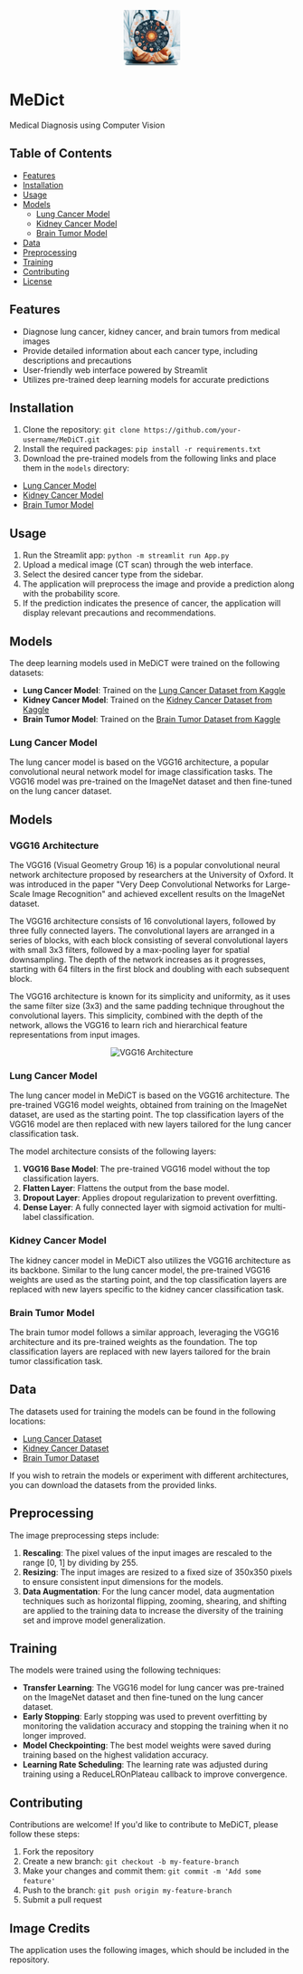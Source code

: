 <p align="center">
  <img src="FavIcon.jpeg" alt="MeDiCT Favicon" width="100">
</p>

# MeDict
Medical Diagnosis using Computer Vision
## Table of Contents

- [Features](#features)
- [Installation](#installation)
- [Usage](#usage)
- [Models](#models)
  - [Lung Cancer Model](#lung-cancer-model)
  - [Kidney Cancer Model](#kidney-cancer-model)
  - [Brain Tumor Model](#brain-tumor-model)
- [Data](#data)
- [Preprocessing](#preprocessing)
- [Training](#training)
- [Contributing](#contributing)
- [License](#license)

## Features

- Diagnose lung cancer, kidney cancer, and brain tumors from medical images
- Provide detailed information about each cancer type, including descriptions and precautions
- User-friendly web interface powered by Streamlit
- Utilizes pre-trained deep learning models for accurate predictions

## Installation

1. Clone the repository:
`git clone https://github.com/your-username/MeDiCT.git`
2. Install the required packages:
`pip install -r requirements.txt`
3. Download the pre-trained models from the following links and place them in the `models` directory:

- [Lung Cancer Model](https://example.com/lung_model.hdf5)
- [Kidney Cancer Model](https://example.com/kidney_model.hdf5)
- [Brain Tumor Model](https://example.com/brain_model.hdf5)

## Usage

1. Run the Streamlit app:
`python -m streamlit run App.py `
2. Upload a medical image (CT scan) through the web interface.
3. Select the desired cancer type from the sidebar.
4. The application will preprocess the image and provide a prediction along with the probability score.
5. If the prediction indicates the presence of cancer, the application will display relevant precautions and recommendations.

## Models

The deep learning models used in MeDiCT were trained on the following datasets:

- **Lung Cancer Model**: Trained on the [Lung Cancer Dataset from Kaggle](https://www.kaggle.com/datasets/mohamedhanyyy/chest-ctscan-images)
- **Kidney Cancer Model**: Trained on the [Kidney Cancer Dataset from Kaggle](https://www.kaggle.com/datasets/nazmul0087/ct-kidney-dataset-normal-cyst-tumor-and-stone)
- **Brain Tumor Model**: Trained on the [Brain Tumor Dataset from Kaggle](https://www.kaggle.com/datasets/sartajbhuvaji/brain-tumor-classification-mri)

### Lung Cancer Model

The lung cancer model is based on the VGG16 architecture, a popular convolutional neural network model for image classification tasks. The VGG16 model was pre-trained on the ImageNet dataset and then fine-tuned on the lung cancer dataset.

## Models

### VGG16 Architecture

The VGG16 (Visual Geometry Group 16) is a popular convolutional neural network architecture proposed by researchers at the University of Oxford. It was introduced in the paper "Very Deep Convolutional Networks for Large-Scale Image Recognition" and achieved excellent results on the ImageNet dataset.

The VGG16 architecture consists of 16 convolutional layers, followed by three fully connected layers. The convolutional layers are arranged in a series of blocks, with each block consisting of several convolutional layers with small 3x3 filters, followed by a max-pooling layer for spatial downsampling. The depth of the network increases as it progresses, starting with 64 filters in the first block and doubling with each subsequent block.

The VGG16 architecture is known for its simplicity and uniformity, as it uses the same filter size (3x3) and the same padding technique throughout the convolutional layers. This simplicity, combined with the depth of the network, allows the VGG16 to learn rich and hierarchical feature representations from input images.

<p align="center">
  <img src="https://media.geeksforgeeks.org/wp-content/uploads/20200219152207/new41.jpg" alt="VGG16 Architecture" width="300">
</p>

### Lung Cancer Model

The lung cancer model in MeDiCT is based on the VGG16 architecture. The pre-trained VGG16 model weights, obtained from training on the ImageNet dataset, are used as the starting point. The top classification layers of the VGG16 model are then replaced with new layers tailored for the lung cancer classification task.

The model architecture consists of the following layers:

1. **VGG16 Base Model**: The pre-trained VGG16 model without the top classification layers.
2. **Flatten Layer**: Flattens the output from the base model.
3. **Dropout Layer**: Applies dropout regularization to prevent overfitting.
4. **Dense Layer**: A fully connected layer with sigmoid activation for multi-label classification.

### Kidney Cancer Model

The kidney cancer model in MeDiCT also utilizes the VGG16 architecture as its backbone. Similar to the lung cancer model, the pre-trained VGG16 weights are used as the starting point, and the top classification layers are replaced with new layers specific to the kidney cancer classification task.

### Brain Tumor Model

The brain tumor model follows a similar approach, leveraging the VGG16 architecture and its pre-trained weights as the foundation. The top classification layers are replaced with new layers tailored for the brain tumor classification task.


## Data

The datasets used for training the models can be found in the following locations:

- [Lung Cancer Dataset](https://www.kaggle.com/mohamedhanyyy/chest-ctscan-images)
- [Kidney Cancer Dataset](https://www.kaggle.com/datasets/your-username/kidney-cancer-dataset)
- [Brain Tumor Dataset](https://www.kaggle.com/datasets/your-username/brain-tumor-dataset)

If you wish to retrain the models or experiment with different architectures, you can download the datasets from the provided links.

## Preprocessing

The image preprocessing steps include:

1. **Rescaling**: The pixel values of the input images are rescaled to the range [0, 1] by dividing by 255.
2. **Resizing**: The input images are resized to a fixed size of 350x350 pixels to ensure consistent input dimensions for the models.
3. **Data Augmentation**: For the lung cancer model, data augmentation techniques such as horizontal flipping, zooming, shearing, and shifting are applied to the training data to increase the diversity of the training set and improve model generalization.

## Training

The models were trained using the following techniques:

- **Transfer Learning**: The VGG16 model for lung cancer was pre-trained on the ImageNet dataset and then fine-tuned on the lung cancer dataset.
- **Early Stopping**: Early stopping was used to prevent overfitting by monitoring the validation accuracy and stopping the training when it no longer improved.
- **Model Checkpointing**: The best model weights were saved during training based on the highest validation accuracy.
- **Learning Rate Scheduling**: The learning rate was adjusted during training using a ReduceLROnPlateau callback to improve convergence.

## Contributing

Contributions are welcome! If you'd like to contribute to MeDiCT, please follow these steps:

1. Fork the repository
2. Create a new branch: `git checkout -b my-feature-branch`
3. Make your changes and commit them: `git commit -m 'Add some feature'`
4. Push to the branch: `git push origin my-feature-branch`
5. Submit a pull request

## Image Credits

The application uses the following images, which should be included in the repository.

